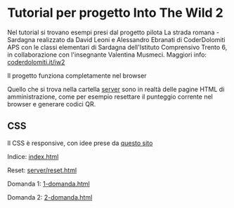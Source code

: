

# Tutorial per progetto Into The Wild 2

Nel tutorial si trovano esempi presi dal progetto pilota La strada romana - Sardagna realizzato da David Leoni e Alessandro Ebranati di CoderDolomiti APS con le classi elementari di Sardagna dell'Istituto Comprensivo Trento 6, in collaborazione con l'insegnante Valentina Musmeci. Maggiori info: [coderdolomiti.it/iw2](https://www.coderdolomiti.it/iw2)


Il progetto funziona completamente nel browser

Quello che si trova nella cartella [server](server) sono in realtà delle pagine HTML di amministrazione, come per esempio resettare il punteggio corrente nel browser e generare codici QR.


## CSS

Il CSS è responsive, con idee prese da [questo sito](https://internetingishard.com/html-and-css/responsive-design/)


Indice: [index.html](index.html)

Reset: [server/reset.html](server/reset.html)

Domanda 1: [1-domanda.html](1-domanda.html)

Domanda 2: [2-domanda.html](2-domanda.html)